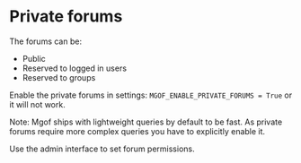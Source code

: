 # Private forums

The forums can be:

- Public
- Reserved to logged in users
- Reserved to groups

Enable the private forums in settings: `MGOF_ENABLE_PRIVATE_FORUMS = True` or it will not work.

Note: Mgof ships with lightweight queries by default to be fast. As private forums require more complex queries
you have to explicitly enable it.

Use the admin interface to set forum permissions.